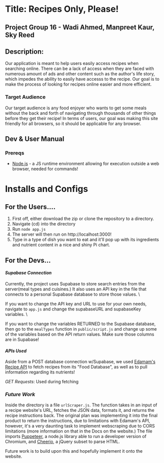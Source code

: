 # **Title: Recipes Only, Please!**
## Project Group 16 - Wadi Ahmed, Manpreet Kaur, Sky Reed
## Description: 
Our application is meant to help users easily access recipes when searching online. There can be a lack of access when they are faced with numerous amount of ads and other content such as the author's life story, which impedes the ability to easily have accesss to the recipe. Our goal is to make the process of looking for recipes online easier and more efficient. 

### Target Audience
Our target audience is any food enjoyer who wants to get some meals without the back and forth of navigating through thousands of other things before they get their recipe! In terms of users, our goal was making this site friendly for all browsers, so it should be applicable for any browser.

## Dev & User Manual
### Prereqs
+ [Node.js](https://nodejs.org/en/download) - a JS runtime environment allowing for execution outside a web browser, needed for commands!
# Installs and Configs
## For the Users....
1. First off, either download the zip or clone the repository to a directory.
2. Navigate (cd) into the directory
3. Run ```node app.js```
4. The server will then run on http://localhost:3000!
5. Type in a type of dish you want to eat and it'll pop up with its ingredients and nutrient content in a nice and shiny Pi chart.
## For the Devs...
#### _Supabase Connection_
Currently, the project uses Supabase to store search entries from the server(meal types and cuisines.) It also uses an API key in the file that connects to a personal Supabase database to store those values.  \

If you want to change the API key and URL to use for your own needs, navigate to ```app.js``` and change the supabaseURL and supabaseKey variables. \

If you want to change the variables RETURNED to the Supabase database, then go to the ```mealTypes``` function in ```public/script.js``` and change up some of the variables based on the API return values. Make sure those columns are in Supabase! 

#### _APIs Used_
Aside from a POST database connection w/Supabase, we used [Edamam's Recipe API](https://developer.edamam.com/food-database-api) to fetch recipes from its "Food Database", as well as to pull information regarding its nutrients!

_GET Requests_: Used during fetching 

### _Future Work_
Inside the directory is a file ```urlScraper.js```. The function takes in an input of a recipe website's URL, fetches the JSON data, formats it, and returns the recipe instructions back. The original plan was implementing it into the final product to return the instructions, due to limitations with Edamam's API, however, it's a very daunting task to implement webscraping due to CORS limitations (more information on that in the Docs on the website.) The file imports [Puppeteer](https://pptr.dev), a node.js library able to run a developer version of Chromium, and [Cheerio](https://cheerio.js.org), a jQuery subset to parse HTML.

Future work is to build upon this and hopefully implement it onto the website.
  
